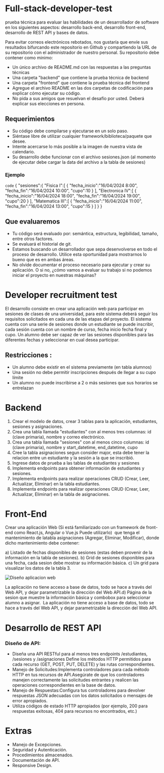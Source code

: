 # Full-stack-developer-test
prueba técnica para evaluar las habilidades de un desarrollador de software en los siguientes aspectos: desarrollo back-end, desarrollo front-end, desarrollo de REST API y bases de datos.

Para evitar correos electrónicos rebotados, nos gustaría que envíe sus resultados bifurcando este repositorio en Github y compartiendo la URL de su repositorio con el administrador de nuestro personal. Su repositorio debe contener como minimo:

* Un único archivo de README.md con las respuestas a las preguntas técnicas
* Una carpeta "backend" que contiene la prueba técnica de backend
* Una carpeta "frontend" que contiene la prueba técnica del frontend
* Agregue el archivo README en las dos carpetas de codificación para explicar cómo ejecutar su código.
* No pida a sus amigos que resuelvan el desafío por usted. Deberá explicar sus elecciones en persona.

## Requerimientos 
* Su código debe compilarse y ejecutarse en un solo paso.
* Siéntase libre de utilizar cualquier framework/biblioteca/paquete que desee.
* Intente acercarse lo más posible a la imagen de nuestra vista de calendario.
* Su desarrollo debe funcionar con el archivo sesiones.json (al momento de ejecutar debe cargar la data del archivo a la tabla de sesiones)

### Ejemplo 
`code`
{
   "sesiones":{
      "Fisica I":[
         {
            "fecha_inicio":"16/04/2024 8:00",
            "fecha_fin":"16/04/2024 10:00",
            "cupo":10
         }
      ],
      "Electronica IV":[
         {
            "fecha_inicio":"16/04/2024 18:00",
            "fecha_fin":"16/04/2024 19:00",
            "cupo":20
         }
      ],
      "Matematica III":[
         {
            "fecha_inicio":"16/04/2024 11:00",
            "fecha_fin":"16/04/2024 13:00",
            "cupo":15
         }
      ]
      }
      }

## Que evaluaremos
* Tu código será evaluado por: semántica, estructura, legibilidad, tamaño, entre otros factores.
* Se evaluará el historial de git.
* Estamos buscando un desarrollador que sepa desenvolverse en todo el proceso de desarrollo. Utilice esta oportunidad para mostrarnos lo bueno que es en ambas áreas.
* No olvide documentar el proceso necesario para ejecutar y crear su aplicación. O si no, ¿cómo vamos a evaluar su trabajo si no podemos iniciar el proyecto en nuestras máquinas?

# Developer recruitment test
El desarrollo consiste en crear una aplicación web para participar en sesiones de clases de una universidad, para este sistema deberá seguir los requisitos solicitados en cada una de las etapas del proyecto. El sistema cuenta con una serie de sesiones donde un estudiante se puede inscribir, cada sesión cuenta con un nombre de curso, fecha inicio fecha final y cupo. Un alumno debe ser capaz de ver las sesiones disponibles para las diferentes fechas y seleccionar en cual desea participar. 

## Restricciones :
* Un alumno debe existir en el sistema previamente (en tabla alumnos) 
* Una sesión no debe permitir inscripciones después de llegar a su cupo límite
* Un alumno no puede inscribirse a 2 o más sesiones que sus horarios se entrelazan

# Backend 
1. Crear el modelo de datos, crear 3 tablas para la aplicación, estudiantes, sesiones y asignaciones.
2. Crea una tabla llamada "estudiantes" con al menos tres columnas: id (clave primaria), nombre y correo electrónico.
3. Crea una tabla llamada "sesiones" con al menos cinco columnas: id (clave primaria), nombre y start_datetime, end_datetime, cupo
4. Cree la tabla asignaciones segun consider major, esta debe tener la relacion entre un estudiante y la sesión a la que se inscribió.
5. Ingrese datos de prueba a las tablas de estudiantes y sesiones
6. Implementa endpoints para obtener información de estudiantes y sesiones.
7. Implementa endpoints para realizar operaciones CRUD (Crear, Leer, Actualizar, Eliminar) en la tabla estudiantes.
8. Implementa endpoints para realizar operaciones CRUD (Crear, Leer, Actualizar, Eliminar) en la tabla de asignaciones.

# Front-End

Crear una aplicación Web (Si está familiarizado con un framework de front-end como React.js, Angular o Vue.js Puede utilizarlo)  que tenga el mantenimiento de latabla asignaciones (Agregar, Eliminar, Modificar), donde dicho mantenimiento debe contener:

a) Listado de fechas disponibles de sesiones (estas deben provenir de la información en la tabla de sesiones).
b) Grid de sesiones disponibles para una fecha, cada sesion debe mostrar su información básica.
c) Un grid para visualizar los datos de la tabla 3.

![Diseño aplicacion web](https://github.com/bhlr/full-stack-developer-test/blob/main/design/sesionestest.png)

La aplicación no tiene acceso a base de datos, todo se hace a través del Web API, y dejar
parametrizable la dirección del Web API.d) Página de la sesion que muestre la información básica y combobox para seleccionar alumno a asignar. 
La aplicación no tiene acceso a base de datos, todo se hace a través del Web API, y dejar
parametrizable la dirección del Web API.

# Desarrollo de REST API
### Diseño de API:
* Diseña una API RESTful para al menos tres endpoints /estudiantes, /sesiones y /asignaciones Define los métodos HTTP permitidos para cada recurso (GET, POST, PUT, DELETE) y las rutas correspondientes.
* Manejo de Solicitudes:Implementa controladores para cada método HTTP en tus recursos de API.Asegúrate de que los controladores manejen correctamente las solicitudes entrantes y realicen las operaciones correspondientes en la base de datos.
* Manejo de Respuestas:Configura tus controladores para devolver respuestas JSON adecuadas con los datos solicitados o mensajes de error apropiados.
* Utiliza códigos de estado HTTP apropiados (por ejemplo, 200 para respuestas exitosas, 404 para recursos no encontrados, etc.)

# Extras
* Manejo de Excepciones.
* Seguridad y Autenticación.
* Procedimientos almacenados. 
* Documentación de API.
* Responsive Design.
